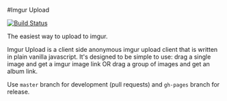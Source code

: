 #Imgur Upload

[![Build Status](https://travis-ci.org/daconex/imgur.svg?branch=master)](https://travis-ci.org/daconex/imgur)

The easiest way to upload to imgur. 

Imgur Upload is a client side anonymous imgur upload client that is written in plain vanilla javascript. It's designed to be simple to use: drag a single image and get a imgur image link OR drag a group of images and get an album link.

Use `master` branch for development (pull requests) and `gh-pages` branch for release.
